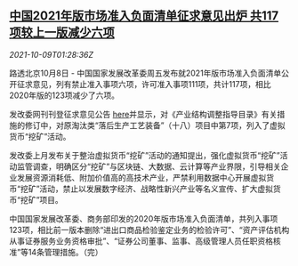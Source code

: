 <!--1633744863000-->
[中国2021年版市场准入负面清单征求意见出炉 共117项较上一版减少六项](https://cn.reuters.com/article/china-2021-market-negative-list-1009-idCNKBS2GZ01H)
------

<div><i>2021-10-09T01:28:36Z</i></div><p>路透北京10月8日 - 中国国家发展改革委周五发布就2021年版市场准入负面清单公开征求意见，列有禁止准入事项六项，许可准入事项111项，共计117项，相比2020年版的123项减少了六项。</p><p>发改委网刊刊登征求意见公告 <a href="https://hd.ndrc.gov.cn/yjzx/yjzx_add.jsp?SiteId=371">here</a>并显示，对《产业结构调整指导目录》有关措施的修订中，对原淘汰类“落后生产工艺装备”（十八）项目中第7项，列入了虚拟货币“挖矿”活动。</p><p>发改委上月发布关于整治虚拟货币“挖矿”活动的通知提出，强化虚拟货币“挖矿”活动监管调查，明确区分“挖矿”与区块链、大数据、云计算等产业界限，引导相关企业发展资源消耗低、附加价值高的高技术产业，严禁利用数据中心开展虚拟货币“挖矿”活动，禁止以发展数字经济、战略性新兴产业等名义宣传、扩大虚拟货币“挖矿”项目。</p><p>中国国家发展改革委、商务部印发的2020年版市场准入负面清单，共列入事项123项，相比前一版本删除“进出口商品检验鉴定业务的检验许可”、“资产评估机构从事证券服务业务资格审批”、“证券公司董事、监事、高级管理人员任职资格核准”等14条管理措施。（完）</p>

